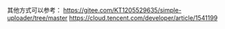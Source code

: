 其他方式可以参考：
https://gitee.com/KT1205529635/simple-uploader/tree/master
https://cloud.tencent.com/developer/article/1541199